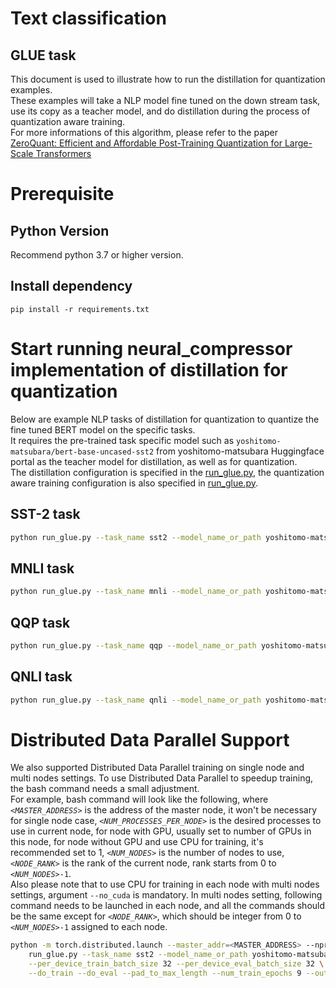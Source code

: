# Text classification

## GLUE task

This document is used to illustrate how to run the distillation for quantization examples.
<br>
These examples will take a NLP model fine tuned on the down stream task, use its copy as a teacher model, and do distillation during the process of quantization aware training.
<br>
For more informations of this algorithm, please refer to the paper [ZeroQuant: Efficient and Affordable Post-Training Quantization for Large-Scale Transformers](https://arxiv.org/abs/2206.01861)

# Prerequisite

## Python Version

Recommend python 3.7 or higher version.


## Install dependency

```shell
pip install -r requirements.txt
```

# Start running neural_compressor implementation of distillation for quantization

Below are example NLP tasks of distillation for quantization to quantize the fine tuned BERT model on the specific tasks.
<br>
It requires the pre-trained task specific model such as `yoshitomo-matsubara/bert-base-uncased-sst2` from yoshitomo-matsubara Huggingface portal as the teacher model for distillation, as well as for quantization.
<br>
The distillation configuration is specified in the [run_glue.py](./run_glue.py#L549), the quantization aware training configuration is also specified in [run_glue.py](./run_glue.py#L561).

## SST-2 task

```bash
python run_glue.py --task_name sst2 --model_name_or_path yoshitomo-matsubara/bert-base-uncased-sst2 --per_device_train_batch_size 32 --per_device_eval_batch_size 32 --do_train --do_eval --pad_to_max_length --num_train_epochs 9 --output_dir /path/to/output_dir
```

## MNLI task

```bash
python run_glue.py --task_name mnli --model_name_or_path yoshitomo-matsubara/bert-base-uncased-mnli --per_device_train_batch_size 32 --per_device_eval_batch_size 32 --do_train --do_eval --pad_to_max_length --num_train_epochs 9 --output_dir /path/to/output_dir
```

## QQP task

```bash
python run_glue.py --task_name qqp --model_name_or_path yoshitomo-matsubara/bert-base-uncased-qqp --per_device_train_batch_size 32 --per_device_eval_batch_size 32 --do_train --do_eval --pad_to_max_length --num_train_epochs 9 --output_dir /path/to/output_dir
```

## QNLI task

```bash
python run_glue.py --task_name qnli --model_name_or_path yoshitomo-matsubara/bert-base-uncased-qnli --per_device_train_batch_size 32 --per_device_eval_batch_size 32 --do_train --do_eval --pad_to_max_length --num_train_epochs 9 --output_dir /path/to/output_dir
```

# Distributed Data Parallel Support

We also supported Distributed Data Parallel training on single node and multi nodes settings. To use Distributed Data Parallel to speedup training, the bash command needs a small adjustment.
<br>
For example, bash command will look like the following, where *`<MASTER_ADDRESS>`* is the address of the master node, it won't be necessary for single node case, *`<NUM_PROCESSES_PER_NODE>`* is the desired processes to use in current node, for node with GPU, usually set to number of GPUs in this node, for node without GPU and use CPU for training, it's recommended set to 1, *`<NUM_NODES>`* is the number of nodes to use, *`<NODE_RANK>`* is the rank of the current node, rank starts from 0 to *`<NUM_NODES>`*`-1`.
<br>
Also please note that to use CPU for training in each node with multi nodes settings, argument `--no_cuda` is mandatory. In multi nodes setting, following command needs to be launched in each node, and all the commands should be the same except for *`<NODE_RANK>`*, which should be integer from 0 to *`<NUM_NODES>`*`-1` assigned to each node.

```bash
python -m torch.distributed.launch --master_addr=<MASTER_ADDRESS> --nproc_per_node=<NUM_PROCESSES_PER_NODE> --nnodes=<NUM_NODES> --node_rank=<NODE_RANK> \
    run_glue.py --task_name sst2 --model_name_or_path yoshitomo-matsubara/bert-base-uncased-sst2 \
    --per_device_train_batch_size 32 --per_device_eval_batch_size 32 \
    --do_train --do_eval --pad_to_max_length --num_train_epochs 9 --output_dir /path/to/output_dir
```